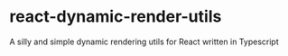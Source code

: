 # react-dynamic-render-utils
A silly and simple dynamic rendering utils for React written in Typescript
